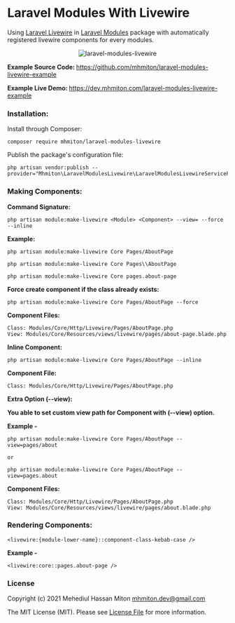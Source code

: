 # Laravel Modules With Livewire

Using [Laravel Livewire](https://github.com/livewire/livewire) in [Laravel Modules](https://github.com/nWidart/laravel-modules) package with automatically registered livewire components for every modules.

<p align="center">
    <img src="https://dev.mhmiton.com/laravel-modules-livewire-example/public/assets/images/laravel-modules-livewire.png" alt="laravel-modules-livewire">
</p>

<p align="left">
    <strong>Example Source Code: </strong><a href="https://github.com/mhmiton/laravel-modules-livewire-example" target="_blank">https://github.com/mhmiton/laravel-modules-livewire-example</a>
</p>

<p align="left">
    <strong>Example Live Demo: </strong> <a href="https://dev.mhmiton.com/laravel-modules-livewire-example" target="_blank">https://dev.mhmiton.com/laravel-modules-livewire-example</a>
</p>

### Installation:

Install through Composer:

```
composer require mhmiton/laravel-modules-livewire
```

Publish the package's configuration file:

```
php artisan vendor:publish --provider="Mhmiton\LaravelModulesLivewire\LaravelModulesLivewireServiceProvider"
```

### Making Components:

**Command Signature:**

`php artisan module:make-livewire <Module> <Component> --view= --force --inline`

**Example:**

```
php artisan module:make-livewire Core Pages/AboutPage

php artisan module:make-livewire Core Pages\\AboutPage

php artisan module:make-livewire Core pages.about-page
```

**Force create component if the class already exists:**

`php artisan module:make-livewire Core Pages/AboutPage --force`

**Component Files:**

```
Class: Modules/Core/Http/Livewire/Pages/AboutPage.php
View: Modules/Core/Resources/views/livewire/pages/about-page.blade.php
```

**Inline Component:**

`php artisan module:make-livewire Core Pages/AboutPage --inline`

**Component File:**

`Class: Modules/Core/Http/Livewire/Pages/AboutPage.php`


**Extra Option (--view):**

**You able to set custom view path for Component with (--view) option.**

**Example -**

```
php artisan module:make-livewire Core Pages/AboutPage --view=pages/about

or

php artisan module:make-livewire Core Pages/AboutPage --view=pages.about
```

**Component Files:**

```
Class: Modules/Core/Http/Livewire/Pages/AboutPage.php
View: Modules/Core/Resources/views/livewire/pages/about.blade.php
```


### Rendering Components:

`<livewire:{module-lower-name}::component-class-kebab-case />`

**Example -**

`<livewire:core::pages.about-page />`

### License

Copyright (c) 2021 Mehediul Hassan Miton <mhmiton.dev@gmail.com>

The MIT License (MIT). Please see [License File](LICENSE.md) for more information.